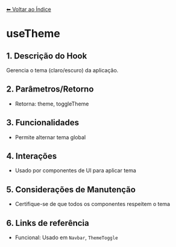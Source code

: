 [⬅ Voltar ao Índice](../../DOCUMENTATION.md)

# useTheme

## 1. Descrição do Hook
Gerencia o tema (claro/escuro) da aplicação.

## 2. Parâmetros/Retorno
- Retorna: theme, toggleTheme

## 3. Funcionalidades
- Permite alternar tema global

## 4. Interações
- Usado por componentes de UI para aplicar tema

## 5. Considerações de Manutenção
- Certifique-se de que todos os componentes respeitem o tema

## 6. Links de referência
- Funcional: Usado em `Navbar`, `ThemeToggle`
